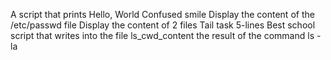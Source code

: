 A script that prints Hello, World
Confused smile
Display the content of the /etc/passwd file
Display the content of 2 files
Tail task
5-lines
Best school
script that writes into the file ls_cwd_content the result of the command ls -la
